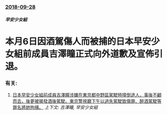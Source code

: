 ### [2018-09-28](/news/2018/09/28/index.md)

##### 早安少女組
# 本月6日因酒駕傷人而被捕的日本早安少女組前成員吉澤瞳正式向外道歉及宣佈引退。




### 有关:

1. [日本早安少女組前成員吉澤瞳涉嫌在東京都中野區駕駛時撞倒途人，事後不顧而去，後更被揭發酒後駕駛。東京警視廳下午以過失駕駛致傷罪、醉酒駕駛等罪名將她拘捕。](/news/2018/09/6/日本早安少女組前成員吉澤瞳涉嫌在東京都中野區駕駛時撞倒途人-事後不顧而去-後更被揭發酒後駕駛-東京警視廳下午以過失駕駛致.md) _上下文: 吉澤瞳, 早安少女組_
